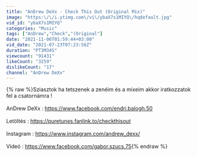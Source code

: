 ```yaml
---
title: "AnDrew DeXx - Check This Out (Original Mix)"
image: "https:\/\/i.ytimg.com\/vi\/ybaX7s1MIYQ\/hqdefault.jpg"
vid_id: "ybaX7s1MIYQ"
categories: "Music"
tags: ["AnDrew","Check","(Original"]
date: "2021-11-06T01:59:44+03:00"
vid_date: "2021-07-23T07:23:56Z"
duration: "PT3M34S"
viewcount: "91431"
likeCount: "3259"
dislikeCount: "17"
channel: "AnDrew DeXx"
---
```

{% raw %}Sziasztok ha tetszenek a zenéim és a mixeim akkor iratkozzatok fel a csatornámra !<br /><br />AnDrew DeXx : <a rel="nofollow" target="blank" href="https://www.facebook.com/endri.balogh.50">https://www.facebook.com/endri.balogh.50</a><br /><br />Letöltés : <a rel="nofollow" target="blank" href="https://puretunes.fanlink.to/checkthisout">https://puretunes.fanlink.to/checkthisout</a><br /><br />Instagram : <a rel="nofollow" target="blank" href="https://www.instagram.com/andrew_dexx/">https://www.instagram.com/andrew_dexx/</a><br /><br />Videó : <a rel="nofollow" target="blank" href="https://www.facebook.com/gabor.szucs.75">https://www.facebook.com/gabor.szucs.75</a>{% endraw %}

